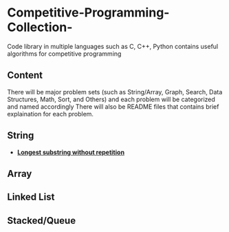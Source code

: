 # Competitive-Programming-Collection-
Code library in multiple languages such as C, C++, Python contains useful algorithms for competitive programming 

## Content
There will be major problem sets (such as String/Array, Graph, Search, Data Structures, Math, Sort, and Others) and each problem will be categorized and named accordingly
There will also be README files that contains brief explaination for each problem.

## String
* [**Longest substring without repetition**](https://github.com/TheAmazingSpider/Competitive-Programming-Collection-/tree/main/LongestSubstrwithoutrep)

## Array

## Linked List

## Stacked/Queue
